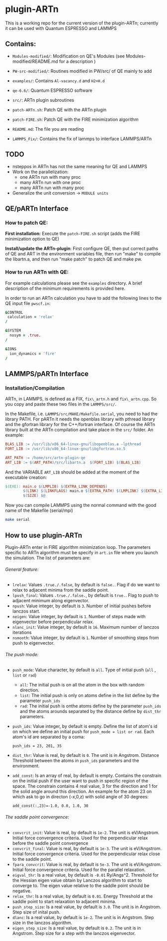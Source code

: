 # plugin-ARTn

This is a working repo for the current version of the plugin-ARTn; currently it can be used with Quantum ESPRESSO and LAMMPS   

## Contains:

- `Modules-modified/`: Modification on QE's Modules (see Modules-modified/README.md for a description )  

- `PW-src-modified/`: Routines modified in PW/src/ of QE mainly to add  


- `examples/`: Contains `Al-vacancy.d` and `H2+H.d` 
- `qe-6.6/`: Quantum ESPRESSO software
- `src/`: ARTn plugin subroutines 
- `patch-ARTn.sh`: Patch QE with the ARTn plugin 
- `patch-FIRE.sh`: Patch QE with the FIRE minimization algorithm 
- `README.md`: The file you are reading
- `LAMMPS_Fix/`: Contains the fix of lammps to interface LAMMPS/ARTn

## TODO

- nsteppos in ARTn has not the same meaning for QE and LAMMPS
- Work on the parallelization:
  - one ARTn run with many proc
  - many ARTn run with one proc
  - many ARTn run with many proc
- Generalize the unit conversion -> `MODULE units`

## QE/pARTn Interface 

### How to patch QE:

**First installation:**  Execute  the `patch-FIRE.sh` script (adds the FIRE minimization option to QE) 

**Install/update the ARTn-plugin**:
First configure QE, then put correct paths of QE and ART in the environment variables file, then run "make" to compile the libartn.a, and then run "make patch" to patch QE and make pw.

### How to run ARTn with QE:

For example calculations please see the `examples` directory. A brief
description of the minimum requirements is provided here.

In order to run an ARTn calculation you have to add the following
lines to the QE input file `pwscf.in`:

```fortran
&CONTROL
 calculation = 'relax' 
/

&SYSTEM
  nosym = .true. 
/

&IONS
  ion_dynamics = 'fire' 
/
```

## LAMMPS/pARTn Interface

### Installation/Compilation

ARTn, in LAMMPS, is defined as a FIX, `fix\_artn.h` and `fix\_artn.cpp`. So  you copy and paste these two files in the `LAMMPS/src/`.

In the Makefile, i.e. `LAMMPS/src/MAKE/Makefile.serial`, you need to had the library PATH. For pARTn it needs the openblas library with pthread library and the gfortran library for the C++/fortran interface. Of course the ARTn library built at the ARTn compilation and take place in the `src/` folder.
An example:

```makefile
BLAS_LIB := /usr/lib/x86_64-linux-gnu/libopenblas.a -lpthread
FORT_LIB := /usr/lib/x86_64-linux-gnu/libgfortran.so.5

ART_PATH := /home/src/artn-plugin-qe
ART_LIB := $(ART_PATH)/src/libartn.a  $(FORT_LIB) $(BLAS_LIB)
```

And the VARIABLE `ART_LIB` should be added at the moment of the executable creation:

```makefile
$(EXE): main.o $(LMPLIB) $(EXTRA_LINK_DEPENDS)
        $(LINK) $(LINKFLAGS) main.o $(EXTRA_PATH) $(LMPLINK) $(EXTRA_LIB) $(LIB) -o $@ $(ART_LIB)
        $(SIZE) $@
```

Now you can compile LAMMPS using the normal command with the good name of the Makefile (serial/mpi)

```bash
make serial
```



## How to use plugin-ARTn

Plugin-ARTn enter in FIRE algorithm minimization loop.
The parameters specific to ARTn algorithm must be specify in `art.in` file where you launch the simulation.
The list of parameters are:

###### General feature:

- `lrelax`: Values `.true./.false`, by default is `false.`. 
Flag if do we want to relax to adjacent minima from the saddle point.
- `lpush_final`: Values `.true./.false.`, by default is `true.`.
Flag to push to adjacent minimum along eigenvector.
- `npush`: Value integer, by default is `3`. Number of initial pushes before lanczos start.
- `neigen`: Value integer, by default is `1`. Number of steps made with eigenvector before perpendicular relax.
- `nlanc_init`: Value integer, by default is `16`. Maximum number of lanczos iterations
- `nsmooth`: Value integer, by default is `1`. Number of smoothing steps from push to eigenvector.

###### The push mode:

- `push_mode`: Value character, by default is `all`. Type of initial push (`all` , `list` or `rad`)

  - `all`: The initial push is on all the atom in the box with random direction.
  - `list`: The initial push is only on atoms define in the list define by the parameter `push_ids`
  - `rad`: The initial push is onthe atoms define by the parameter `push_ids` and the atoms arounds separated by the distance define by `dist_thr` parameters.

- `push_ids`: Value integer, by default is empty. Define the list of atom's id on which we define an initial push for `push_mode = list or rad`. Each atom's id are separated by a coma:

  `push_ids = 23, 201, 35`

- `dist_thr`: Value is real, by default is `0`. The unit is in Angstrom. Distance Threshold between the atoms in `push_ids` parameters and the environment.

- `add_const`: Is an array of real, by default is empty. Contains the constrain on the initial push if the user want to push in specific region of the space. The constrain contains 4 real value, 3 for the direction and 1 for the solid angle around this direction. An example for the atom 23 on which ask to go in directon (-x,0,z) with solid angle of 30 degrees: 

  `add_const(:,23)=-1.0, 0.0, 1.0, 30`

###### The saddle point convergence:

- `convcrit_init`: Value is real, by default is `1e-2`. The unit is eV/Angstrom. Initial force convergence criteria. Used for the perpendicular relax before the saddle point convergence
- `convcrit_final`: Value is real, by default is `1e-3`. The unit is eV/Angstrom. Initial force convergence criteria. Used for the perpendicular relax close to the saddle point.
- `fpara_convcrit`: Value is real, by default is `5e-3`. The unit is eV/Angstrom. Initial force convergence criteria. Used for the parallel relaxation.
- `eigval_thr`: Is a real value, by default is `-0.01` Ry/Angs^2. Threshold for the Hessian eigen value obtain by Lanczos algorithm to start to converge to. The eigen value relative to the saddle point should be negative.
- `relax_thr`: Is a real value, by default is `0.01`. Energy Threshold at the saddle point to start relaxation to adjacent minima.
- `push_step_size`: Is a real value, by default is `3.0`. The unit is in Angstrom. Step size of inital push. 
- `dlanc`: Is a real value, by default is `1e-2`. The unit is in Angstrom. Step size in the lanczos algorithm.
- `eigen_step_size`:  Is a real value, by default is `0.2`. The unit is in Angstrom. Step size for a step with the lanczos eigenvector.

